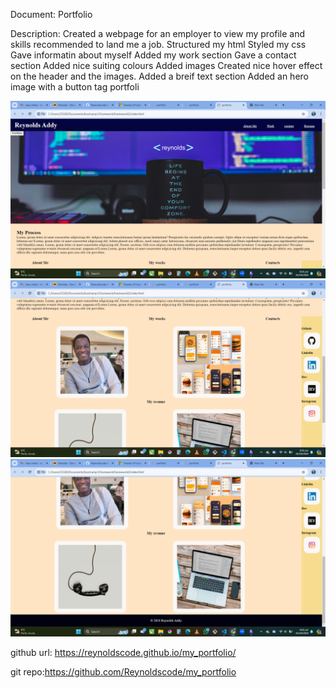 Document: Portfolio

Description:
Created a webpage for an employer to view my profile and skills recommended to land me a job.
Structured my html 
Styled my css
Gave informatin about myself
Added my work section
Gave a contact section
Added nice suiting colours
Added images
Created nice hover effect on the header and the images.
Added a breif text section
Added an hero image with a button tag portfoli


<!-- #Screen shot of my webpage -->

![alt text](<Screenshot (2014).png>)
![alt text](<Screenshot (2015).png>)
![alt text](<Screenshot (2016).png>)


<!-- git URL -->
github url: https://reynoldscode.github.io/my_portfolio/

git repo:https://github.com/Reynoldscode/my_portfolio



